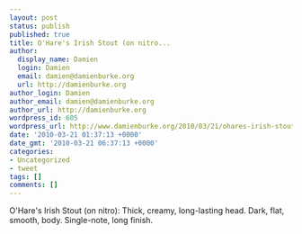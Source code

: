 ```yaml
---
layout: post
status: publish
published: true
title: O'Hare's Irish Stout (on nitro...
author:
  display_name: Damien
  login: Damien
  email: damien@damienburke.org
  url: http://damienburke.org
author_login: Damien
author_email: damien@damienburke.org
author_url: http://damienburke.org
wordpress_id: 605
wordpress_url: http://www.damienburke.org/2010/03/21/ohares-irish-stout-on-nitro/
date: '2010-03-21 01:37:13 +0000'
date_gmt: '2010-03-21 06:37:13 +0000'
categories:
- Uncategorized
- tweet
tags: []
comments: []
---
```

<p>O'Hare's Irish Stout (on nitro): Thick, creamy, long-lasting head. Dark, flat, smooth, body. Single-note, long finish.</p>
